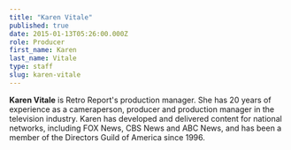```yaml
---
title: "Karen Vitale"
published: true
date: 2015-01-13T05:26:00.000Z
role: Producer
first_name: Karen
last_name: Vitale
type: staff
slug: karen-vitale
---
```


**Karen Vitale** is Retro Report's production manager. She has 20 years of experience as a cameraperson, producer and production manager in the television industry. Karen has developed and delivered content for national networks, including FOX News, CBS News and ABC News, and has been a member of the Directors Guild of America since 1996.


